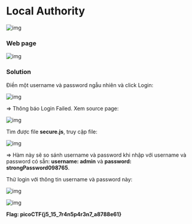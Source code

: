 # Local Authority
![img](70)

### Web page
![img](71)

### Solution

Điền một username và password ngẫu nhiên và click Login: 

![img](72)

=> Thông báo Login Failed. Xem source page: 

![img](73)

Tìm được file **secure.js**, truy cập file: 

![img](74)

=> Hàm này sẽ so sánh username và password khi nhập với username và password có sẵn: **username: admin** và **password: strongPassword098765**. 

Thử login với thông tin username và password này: 

![img](75)

![img](76)

**Flag: picoCTF{j5_15_7r4n5p4r3n7_a8788e61}**
